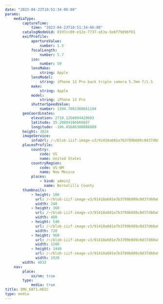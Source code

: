 ```yaml
---
date: "2023-04-23T10:51:34-06:00"
params:
    mediaType:
        captureTime:
            time: "2023-04-23T10:51:34-06:00"
        catalogNodeUid: 0197cc00-e12e-7737-a53a-5e6f79d96f61
        exifProfile:
            apertureValue:
                number: 1.5
            focalLength:
                number: 5.7
            iso:
                number: 50
            lensMake:
                string: Apple
            lensModel:
                string: iPhone 13 Pro back triple camera 5.7mm f/1.5
            make:
                string: Apple
            model:
                string: iPhone 13 Pro
            shutterSpeedValue:
                number: 1394.7001360661184
        geoCoordinates:
            elevation: 2710.1266094420603
            latitude: 35.20804166666667
            longitude: -106.45686388888889
        height: 3024
        imageService:
            infoUrl: /~/blob-iiif-image-v3/91418a681e7b3709b609c0d37d60a8dbf009d2798ab50e13adeb0cb17e66378f/info.json
        placesProfile:
            country:
                code: US
                name: United States
            countryRegion:
                code: US-NM
                name: New Mexico
            places:
                - kind: admin2
                  name: Bernalillo County
        thumbnails:
            - height: 180
              url: /~/blob-iiif-image-v3/91418a681e7b3709b609c0d37d60a8dbf009d2798ab50e13adeb0cb17e66378f/full/240%2C180/0/default.jpg
              width: 240
            - height: 360
              url: /~/blob-iiif-image-v3/91418a681e7b3709b609c0d37d60a8dbf009d2798ab50e13adeb0cb17e66378f/full/480%2C360/0/default.jpg
              width: 480
            - height: 540
              url: /~/blob-iiif-image-v3/91418a681e7b3709b609c0d37d60a8dbf009d2798ab50e13adeb0cb17e66378f/full/720%2C540/0/default.jpg
              width: 720
            - height: 960
              url: /~/blob-iiif-image-v3/91418a681e7b3709b609c0d37d60a8dbf009d2798ab50e13adeb0cb17e66378f/full/1280%2C960/0/default.jpg
              width: 1280
            - height: 1440
              url: /~/blob-iiif-image-v3/91418a681e7b3709b609c0d37d60a8dbf009d2798ab50e13adeb0cb17e66378f/full/1920%2C1440/0/default.jpg
              width: 1920
        width: 4032
    nav:
        place:
            us/nm: true
        type:
            media: true
title: IMG_6871.HEIC
type: media
---
```

